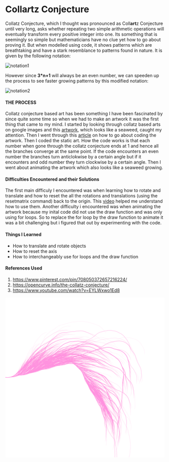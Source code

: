 # Colla*r*tz Conjecture
Collatz Conjecture, which I thought was pronounced as Coll**art**z Conjecture until very long, asks whether repeating two simple arithmetic operations will eventually transform every positive integer into one. Its something that is seemingly so simple but mathematicians have no clue yet how to go about proving it. But when modelled using code, it shows patterns which are breathtaking and have a stark resemblance to patterns found in nature. It is given by the following notation:

![notation1](https://wikimedia.org/api/rest_v1/media/math/render/svg/ec22031bdc2a1ab2e4effe47ae75a836e7dea459)

However since **3*n+1** will always be an even number, we can speeden up the process to see faster growing patterns by this modified notation:

![notation2](https://wikimedia.org/api/rest_v1/media/math/render/svg/ae238aa62598cce67c57371012b818b65d1ad6e3)

#### THE PROCESS
Collatz conjecture based art has been something I have been fascinated by since quite some time so when we had to make an artwork it was the first thing that came to my mind. I started by looking through collatz based arts on google images and this [artwork][1], which looks like a seaweed, caught my attention. Then I went through this [article][2] on how to go about coding the artwork. Then I coded the static art. How the code works is that each number when gone through the collatz conjecture ends at 1 and hence all the branches converge at the same point. If the code encounters an even number the branches turn anticlokwise by a certain angle but if it encounters and odd number they turn clockwise by a certain angle. Then I went about animating the artwork which also looks like a seaweed growing.


#### Difficulties Encountered and their Solutions
The first main difficuly I encountered was when learning how to rotate and translate and how to reset the all the rotations and translations (using the resetmatrix command) back to the origin. This [video][3] helped me understand how to use them. Another difficulty i encountered was when animating the artwork because my inital code did not use the draw function and was only using for loops. So to replace the for loop by the draw function to animate it was a bit challenging but i figured that out by experimenting with the code.

#### Things I Learned
* How to translate and rotate objects
* How to reset the axis
* How to interchangeably use for loops and the draw function



[1]: https://www.pinterest.com/pin/708050372657216224/ 'Title'
[2]: https://opencurve.info/the-collatz-conjecture/ 'Title'
[3]: https://www.youtube.com/watch?v=EYLWxwo1Ed8 'Title'

#### References Used
1. https://www.pinterest.com/pin/708050372657216224/ 
2. https://opencurve.info/the-collatz-conjecture/ 
3. https://www.youtube.com/watch?v=EYLWxwo1Ed8 




![collatz_conjecture](https://github.com/faizanraza09/introToIM/blob/main/Feb8/collatz.png)


